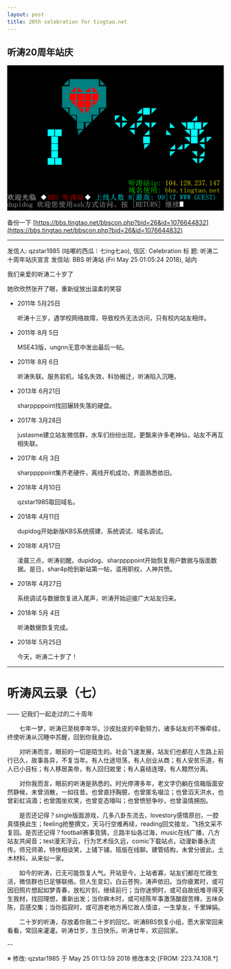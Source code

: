 ```yaml
---
layout: post
title: 20th celebration for tingtao.net
---
```


## 听涛20周年站庆 

![tingtao-login](/images/tingtao-login.png)

备份一下 [https://bbs.tingtao.net/bbscon.php?bid=26&id=1076644832](https://bbs.tingtao.net/bbscon.php?bid=26&id=1076644832)

-----------------------------------------

发信人: qzstar1985 (咕嘟的西瓜︱七ing七ao), 信区: Celebration
标  题: 听涛二十周年站庆宣言
发信站: BBS 听涛站 (Fri May 25 01:05:24 2018), 站内

我们亲爱的听涛二十岁了

她欣欣然张开了眼，重新绽放出温柔的笑容

*   2011年 5月25日

    听涛十三岁，遇学校网络故障，导致校外无法访问，只有校内站友相伴。

*   2011年 8月 5日

    MSE43版，ungnn无意中发出最后一帖。

*   2011年 8月 6日

    听涛失联。服务宕机，域名失效，科协搬迁，听涛陷入沉睡。

*   2013年 6月21日

    sharppppoint找回辗转失落的硬盘。

*   2017年 3月28日

    justasme建立站友微信群，水车们纷纷出现，更飘来许多老神仙，站友不再互相失联。

*   2017年 4月 3日

    sharppppoint集齐老硬件，离线开机成功，界面熟悉依旧。

*   2018年 4月10日

    qzstar1985取回域名。

*   2018年 4月11日

    dupidog开始新版KBS系统搭建、系统调试、域名调试。

*   2018年 4月17日

    凌晨三点，听涛初醒。dupidog、sharppppoint开始恢复用户数据与版面数据。是日，shar4p抢到新站第一帖，滥用职权，人神共愤。

*   2018年 4月27日

    系统调试与数据恢复进入尾声，听涛开始迎接广大站友归来。

*   2018年 5月 4日

    听涛数据恢复完成。

*   2018年 5月25日

    今天，听涛二十岁了！

----------------------------

听涛风云录（七） 
=============

—— 记我们一起走过的二十周年

　　七年一梦，听涛已至桃李年华。沙皮肚皮的辛勤努力，诸多站友的不懈牵挂，终使听涛从沉睡中苏醒，回到你我身边。

　　对听涛而言，眼前的一切是陌生的。社会飞速发展，站友们也都在人生路上前行已久，故事各异，不复当年。有人仕途坦荡，有人创业从商；有人安贫乐道，有人已小目标；有人移居美帝，有人回归故里；有人喜结连理，有人黯然分离。

　　对你我而言，眼前的听涛是熟悉的。时光停滞多年，老文字仍躺在信箱版面安然静候，未曾消散，一如往昔。也曾直抒胸臆，也曾匿名啜泣；也曾滔天洪水，也曾彩虹涓滴；也曾围坐欢笑，也曾变态嚎叫；也曾愤怒争吵，也曾温情拥抱。

　　是否还记得？single版面游戏，几多八卦东流去，lovestory感情原创，一腔真情换此生；feeling抢整撰文，天马行空难再续，reading回文接龙，飞扬文采不复回。是否还记得？football赛事竞猜，亖路半仙各过海，music在线广播，八方站友共闻音；test漫天浮云，行为艺术恒久远，comic下载站点，动漫新番永流传。师兄师弟，特快相谈笑，上铺下铺，班版在线聊。建管结构，未曾分彼此，土木材料，从来似一家。

　　如今的听涛，已无可能恢复人气。开站至今，上站者寡，站友们都在忙碌生活，微信群也已足够联络。但人生变幻，白云苍狗，涛声依旧。当你疲累时，或可因旧照片想起如梦青春，放松片刻，继续前行；当你迷惘时，或可自故纸堆寻得天生我材，找回理想，重新出发；当你麻木时，或可经陈年事激荡酸甜苦辣，五味杂陈，百感交集；当你孤寂时，或可游老地方再忆故人情谊，一生挚友，千里婵娟。

　　二十岁的听涛，存放着你我二十岁的回忆。听涛BBS恢复小组，愿大家常回来看看，常回来灌灌。听涛廿岁，生日快乐。听涛廿年，欢迎回家。

--

※ 修改:·qzstar1985 于 May 25 01:13:59 2018 修改本文·[FROM: 223.74.108.*]
